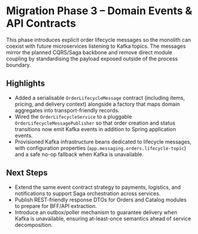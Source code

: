 # Migration Phase 3 – Domain Events & API Contracts

This phase introduces explicit order lifecycle messages so the monolith can coexist with
future microservices listening to Kafka topics. The messages mirror the planned CQRS/Saga
backbone and remove direct module coupling by standardising the payload exposed outside
of the process boundary.

## Highlights

- Added a serialisable `OrderLifecycleMessage` contract (including items, pricing, and delivery context)
  alongside a factory that maps domain aggregates into transport-friendly records.
- Wired the `OrderLifecycleService` to a pluggable `OrderLifecycleMessagePublisher` so that
  order creation and status transitions now emit Kafka events in addition to Spring application events.
- Provisioned Kafka infrastructure beans dedicated to lifecycle messages, with configuration
  properties (`app.messaging.orders.lifecycle-topic`) and a safe no-op fallback when Kafka is unavailable.

## Next Steps

- Extend the same event contract strategy to payments, logistics, and notifications to support
  Saga orchestration across services.
- Publish REST-friendly response DTOs for Orders and Catalog modules to prepare for BFF/API extraction.
- Introduce an outbox/poller mechanism to guarantee delivery when Kafka is unavailable,
  ensuring at-least-once semantics ahead of service decomposition.
